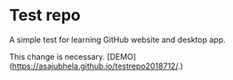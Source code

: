 # Test repo
A simple test for learning GitHub website and desktop app.

This change is necessary.
[DEMO] (https://asajubhela.github.io/testrepo2018712/.)